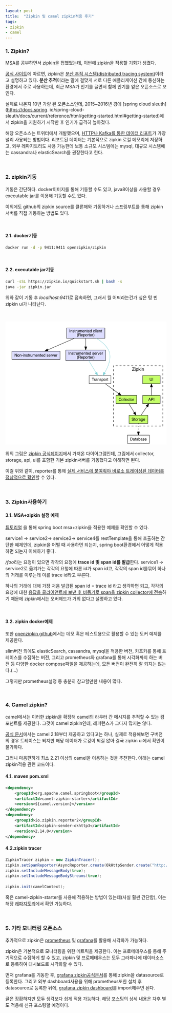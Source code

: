 ```yaml
---
layout: post
title:  "Zipkin 및 camel zipkin적용 후기"
tags:
- zipkin
- camel
---
```


### 1.  Zipkin?
MSA를 공부하면서 zipkin을 접했었는데, 이번에 zipkin을 적용할 기회가 생겼다.

[공식 사이트](https://zipkin.io/)에 따르면, zipkin은 <ins>분산 추적 시스템(distributed tracing system)</ins>이라고 
설명하고 있다.
**분산 추적**이라는 말에 걸맞게 서로 다른 애플리케이션 간에 통신하는 환경에서 주로 사용하는데, 
최근 MSA가 인기를 끌면서 함께 인기를 얻은 오픈소스로 보인다.

실제로 나온지 10년 가량 된 오픈소스인데, 2015~2016년 경에 [spring cloud sleuth](https://docs.spring.
io/spring-cloud-sleuth/docs/current/reference/html/getting-started.html#getting-started)에서
zipkin을 지원하기 시작한 후 인기가 급격히 높아졌다.

해당 오픈소스는 트위터에서 개발했으며, <ins>HTTP나 Kafka를 통한 데이터 리포트</ins>가 가장 널리 사용되는 방법이다. 
리포트된 데이터는 기본적으로 zipkin 로컬 메모리에 저장하고, 외부 레파지토리도 사용 가능한데 보통 소규모 시스템에는
mysql, 대규모 시스템에는 cassandra나 elasticSearch를 권장한다고 한다.

<br/>

### 2.  zipkin기동
기동은 간단하다.
docker이미지를 통해 기동할 수도 있고, java8이상을 사용할 경우 executable jar를 이용해 기동할 수도 있다.

이외에도 github의 zipkin source를 클론해와 기동하거나 스프링부트를 통해 zipkin서버를 직접 기동하는 방법도 있다.

<br/>

#### 2.1. docker기동
```bash
docker run -d -p 9411:9411 openzipkin/zipkin
```

<br/>

#### 2.2. executable jar기동
```bash
curl -sSL https://zipkin.io/quickstart.sh | bash -s
java -jar zipkin.jar
```

위와 같이 기동 후 <var>localhost:9411</var>로 접속하면, 그래서 뭘 어쩌라는건가 싶은 텅 빈 zipkin ui가 나타난다.

<br/>

![zipkin.png](/assets/images/zipkin-architecture.png)


위의 그림은 [zipkin 공식페이지](https://zipkin.io/pages/architecture.html)에서 가져온 다이어그램인데,
그림에서 collector, storage, api, ui를 포함한 기본 zipkin서버를 기동했다고 이해하면 된다.

이걸 위와 같이, reporter를 통해 <ins>실제 서비스에 붙여줘야 비로소 트레이싱된 데이터를 정상적으로 확인</ins>할 수 있다.

<br/>

### 3. Zipkin사용하기
#### 3.1. MSA+zipkin 설정 예제
[튜토리얼](https://howtodoinjava.com/spring-cloud/spring-cloud-zipkin-sleuth-tutorial/)
을 통해 spring boot msa+zipkin을 적용한 예제를 확인할 수 있다. 

service1 -> service2-> service3-> service4를 restTemplate을 통해 호출하는 간단한 예제인데, 
zipkin을 어떨 때 사용하면 되는지, spring boot환경에서 어떻게 적용하면 되는지 이해하기 좋다.

<var>/foo</var>라는 요청이 있으면 각각의 요청에 **trace id 및 span id를 발급**한다.
service1 -> service2로 옮겨가는 각각의 요청에 따른 id가 span id고, 각각의 span id를묶어 하나의 거래를 이루는데
이를 trace id라고 부른다.

하나의 거래에 대해 가장 처음 발급된 span id = trace id 라고 생각하면 되고,
각각의 요청에 대한 <ins>응답을 클라이언트에 보낸 후 비동기로 span을 zipkin collector에 전송</ins>하기 때문에 
zipkin에서는 오버헤드가 거의 없다고 설명하고 있다.

<br/>

#### 3.2. zipkin docker예제
또한 [openzipkin github](https://github.com/openzipkin/zipkin/tree/master/docker/examples)에서는 데모 혹은 
테스트용으로 활용할 수 있는 도커 예제를 제공한다.

slim버전 외에도 elasticSearch, cassandra, mysql을 적용한 버전, 카프카를 통해 트레이스를 수집하는 버전,
그리고 prometheus와 grafana를 통해 시각화까지 하는 버전 등 다양한 docker compose파일을 제공하는데, 
모든 버전이 완전히 잘 되지는 않는다.(...) 

그렇지만 prometheus설정 등 충분히 참고할만한 내용이 많다.

<br/>

### 4. Camel zipkin?
camel에서는 이러한 zipkin을 확장해 camel의 라우터 간 메시지를 추적할 수 있는 컴포넌트를 제공한다.
그것이 camel zipkin인데, 레퍼런스가 그다지 많지는 않다.

[공식 문서](https://camel.apache.org/components/3.4.x/others/zipkin.html)에서는 camel 2.18부터 제공하고 있다고는 하나,
실제로 적용해보면 구버전의 경우 트레이스는 되지만 해당 데이터가 로깅이 되질 않아 결국 zipkin ui에서 확인이 불가하다.

그러니 마음편하게 최소 2.21 이상의 camel을 이용하는 것을 추천한다.
아래는 camel zipkin적용 관련 코드이다.

#### 4.1. maven pom.xml
```xml
<dependency>
    <groupId>org.apache.camel.springboot</groupId>
    <artifactId>camel-zipkin-starter</artifactId>
    <version>${camel.version}</version>
</dependency>
<dependency>
    <groupId>io.zipkin.reporter2</groupId>
    <artifactId>zipkin-sender-okhttp3</artifactId>
    <version>2.14.0</version>
</dependency>
```

#### 4.2.zipkin tracer
```java
ZipkinTracer zipkin = new ZipkinTracer();
zipkin.setSpanReporter(AsyncReporter.create(OkHttpSender.create("http://127.0.0.1:9411/api/v2/spans")));
zipkin.setIncludeMessageBody(true);
zipkin.setIncludeMessageBodyStreams(true);
   
zipkin.init(camelContext);
```

혹은 camel-zipkin-starter를 사용해 적용하는 방법이 있는데(사실 훨씬 간단함), 
이는 해당 [레파지토리](https://github.com/apache/camel-spring-boot-examples/tree/master/zipkin)에서 확인 가능하다.

<br/>

### 5. 기타 모니터링 오픈소스
추가적으로 zipkin은 [prometheus](https://prometheus.io/docs/introduction/first_steps/) 및 
[grafana](https://grafana.com/docs/grafana/latest/installation/)를 활용해 시각화가 가능하다.

zipkin은 기본적으로 모니터링을 위한 메트릭을 제공한다. 
이는 프로메테우스를 통해 주기적으로 수집하게 할 수 있고,
zipkin 및 프로메테우스는 모두 그라파나에 데이터소스로 등록하여 대시보드로 시각화할 수 있다.

먼저 grafana를 기동한 후, [grafana zipkin공식문서](https://grafana.com/docs/grafana/latest/datasources/zipkin/)를 통해 
zipkin을 datasource로 등록한다. 그리고 외부 dashboard사용을 위해 prometheus또한 설치 후 datasource로 등록한 뒤에,
[grafana zipkin dashboard](https://grafana.com/grafana/dashboards/1598)를 import해주면 된다.

글은 장황하지만 모두 생각보다 쉽게 적용 가능하다.
해당 포스팅의 상세 내용은 차후 별도 적용해 신규 포스팅할 예정이다.
